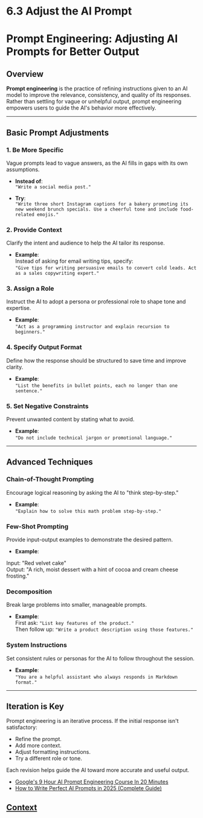 # 6.3 Adjust the AI Prompt

# Prompt Engineering: Adjusting AI Prompts for Better Output

## Overview

**Prompt engineering** is the practice of refining instructions given to an AI model to improve the relevance, consistency, and quality of its responses. Rather than settling for vague or unhelpful output, prompt engineering empowers users to guide the AI's behavior more effectively.

---

## Basic Prompt Adjustments

### 1. Be More Specific

Vague prompts lead to vague answers, as the AI fills in gaps with its own assumptions.

- **Instead of**:  
  `"Write a social media post."`

- **Try**:  
  `"Write three short Instagram captions for a bakery promoting its new weekend brunch specials. Use a cheerful tone and include food-related emojis."`

### 2. Provide Context

Clarify the intent and audience to help the AI tailor its response.

- **Example**:  
  Instead of asking for email writing tips, specify:  
  `"Give tips for writing persuasive emails to convert cold leads. Act as a sales copywriting expert."`

### 3. Assign a Role

Instruct the AI to adopt a persona or professional role to shape tone and expertise.

- **Example**:  
  `"Act as a programming instructor and explain recursion to beginners."`

### 4. Specify Output Format

Define how the response should be structured to save time and improve clarity.

- **Example**:  
  `"List the benefits in bullet points, each no longer than one sentence."`

### 5. Set Negative Constraints

Prevent unwanted content by stating what to avoid.

- **Example**:  
  `"Do not include technical jargon or promotional language."`

---

## Advanced Techniques

### Chain-of-Thought Prompting

Encourage logical reasoning by asking the AI to "think step-by-step."

- **Example**:  
  `"Explain how to solve this math problem step-by-step."`

### Few-Shot Prompting

Provide input-output examples to demonstrate the desired pattern.

- **Example**:  

Input: "Red velvet cake"         
Output: "A rich, moist dessert with a hint of cocoa and cream cheese frosting."


### Decomposition

Break large problems into smaller, manageable prompts.

- **Example**:  
First ask: `"List key features of the product."`  
Then follow up: `"Write a product description using those features."`

### System Instructions

Set consistent rules or personas for the AI to follow throughout the session.

- **Example**:  
`"You are a helpful assistant who always responds in Markdown format."`

---

## Iteration is Key

Prompt engineering is an iterative process. If the initial response isn't satisfactory:

- Refine the prompt.
- Add more context.
- Adjust formatting instructions.
- Try a different role or tone.

Each revision helps guide the AI toward more accurate and useful output.

* [Google's 9 Hour AI Prompt Engineering Course In 20 Minutes](https://www.youtube.com/watch?v=p09yRj47kNM)
* [How to Write Perfect AI Prompts in 2025 (Complete Guide)](https://www.youtube.com/watch?v=P08jrZhyNxw)

## [Context](./../context.md)